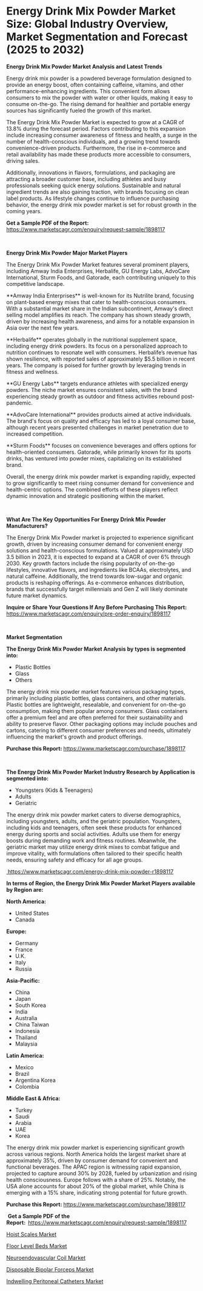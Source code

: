 <p><h1>Energy Drink Mix Powder Market Size: Global Industry Overview, Market Segmentation and Forecast (2025 to 2032)</h1></p><p><strong>Energy Drink Mix Powder Market Analysis and Latest Trends</strong></p>
<p><p>Energy drink mix powder is a powdered beverage formulation designed to provide an energy boost, often containing caffeine, vitamins, and other performance-enhancing ingredients. This convenient form allows consumers to mix the powder with water or other liquids, making it easy to consume on-the-go. The rising demand for healthier and portable energy sources has significantly fueled the growth of this market.</p><p>The Energy Drink Mix Powder Market is expected to grow at a CAGR of 13.8% during the forecast period. Factors contributing to this expansion include increasing consumer awareness of fitness and health, a surge in the number of health-conscious individuals, and a growing trend towards convenience-driven products. Furthermore, the rise in e-commerce and retail availability has made these products more accessible to consumers, driving sales.</p><p>Additionally, innovations in flavors, formulations, and packaging are attracting a broader customer base, including athletes and busy professionals seeking quick energy solutions. Sustainable and natural ingredient trends are also gaining traction, with brands focusing on clean label products. As lifestyle changes continue to influence purchasing behavior, the energy drink mix powder market is set for robust growth in the coming years.</p></p>
<p><strong>Get a Sample PDF of the Report:&nbsp;</strong> <a href="https://www.marketscagr.com/enquiry/request-sample/1898117?utm_campaign=2887&utm_medium=2&utm_source=Github&utm_content=ia&utm_term=07042025&utm_id=energy-drink-mix-powder">https://www.marketscagr.com/enquiry/request-sample/1898117</a></p>
<p>&nbsp;</p>
<p><strong>Energy Drink Mix Powder Major Market Players</strong></p>
<p><p>The Energy Drink Mix Powder Market features several prominent players, including Amway India Enterprises, Herbalife, GU Energy Labs, AdvoCare International, Sturm Foods, and Gatorade, each contributing uniquely to this competitive landscape.</p><p>**Amway India Enterprises** is well-known for its Nutrilite brand, focusing on plant-based energy mixes that cater to health-conscious consumers. With a substantial market share in the Indian subcontinent, Amway's direct selling model amplifies its reach. The company has shown steady growth, driven by increasing health awareness, and aims for a notable expansion in Asia over the next few years.</p><p>**Herbalife** operates globally in the nutritional supplement space, including energy drink powders. Its focus on a personalized approach to nutrition continues to resonate well with consumers. Herbalife’s revenue has shown resilience, with reported sales of approximately $5.5 billion in recent years. The company is poised for further growth by leveraging trends in fitness and wellness.</p><p>**GU Energy Labs** targets endurance athletes with specialized energy powders. The niche market ensures consistent sales, with the brand experiencing steady growth as outdoor and fitness activities rebound post-pandemic. </p><p>**AdvoCare International** provides products aimed at active individuals. The brand's focus on quality and efficacy has led to a loyal consumer base, although recent years presented challenges in market penetration due to increased competition.</p><p>**Sturm Foods** focuses on convenience beverages and offers options for health-oriented consumers. Gatorade, while primarily known for its sports drinks, has ventured into powder mixes, capitalizing on its established brand.</p><p>Overall, the energy drink mix powder market is expanding rapidly, expected to grow significantly to meet rising consumer demand for convenience and health-centric options. The combined efforts of these players reflect dynamic innovation and strategic positioning within the market.</p></p>
<p>&nbsp;</p>
<p><strong>What Are The Key Opportunities For Energy Drink Mix Powder Manufacturers?</strong></p>
<p><p>The Energy Drink Mix Powder market is projected to experience significant growth, driven by increasing consumer demand for convenient energy solutions and health-conscious formulations. Valued at approximately USD 3.5 billion in 2023, it is expected to expand at a CAGR of over 6% through 2030. Key growth factors include the rising popularity of on-the-go lifestyles, innovative flavors, and ingredients like BCAAs, electrolytes, and natural caffeine. Additionally, the trend towards low-sugar and organic products is reshaping offerings. As e-commerce enhances distribution, brands that successfully target millennials and Gen Z will likely dominate future market dynamics.</p></p>
<p><strong>Inquire or Share Your Questions If Any Before Purchasing This Report:</strong> <a href="https://www.marketscagr.com/enquiry/pre-order-enquiry/1898117?utm_campaign=2887&utm_medium=2&utm_source=Github&utm_content=ia&utm_term=07042025&utm_id=energy-drink-mix-powder">https://www.marketscagr.com/enquiry/pre-order-enquiry/1898117</a></p>
<p>&nbsp;</p>
<p><strong>Market Segmentation</strong></p>
<p><strong>The Energy Drink Mix Powder Market Analysis by types is segmented into:</strong></p>
<p><ul><li>Plastic Bottles</li><li>Glass</li><li>Others</li></ul></p>
<p><p>The energy drink mix powder market features various packaging types, primarily including plastic bottles, glass containers, and other materials. Plastic bottles are lightweight, resealable, and convenient for on-the-go consumption, making them popular among consumers. Glass containers offer a premium feel and are often preferred for their sustainability and ability to preserve flavor. Other packaging options may include pouches and cartons, catering to different consumer preferences and needs, ultimately influencing the market's growth and product offerings.</p></p>
<p><strong>Purchase this Report:&nbsp;</strong><a href="https://www.marketscagr.com/purchase/1898117?utm_campaign=2887&utm_medium=2&utm_source=Github&utm_content=ia&utm_term=07042025&utm_id=energy-drink-mix-powder">https://www.marketscagr.com/purchase/1898117</a></p>
<p>&nbsp;</p>
<p><strong>The Energy Drink Mix Powder Market Industry Research by Application is segmented into:</strong></p>
<p><ul><li>Youngsters (Kids & Teenagers)</li><li>Adults</li><li>Geriatric</li></ul></p>
<p><p>The energy drink mix powder market caters to diverse demographics, including youngsters, adults, and the geriatric population. Youngsters, including kids and teenagers, often seek these products for enhanced energy during sports and social activities. Adults use them for energy boosts during demanding work and fitness routines. Meanwhile, the geriatric market may utilize energy drink mixes to combat fatigue and improve vitality, with formulations often tailored to their specific health needs, ensuring safety and efficacy for all age groups.</p></p>
<p><a href="https://www.marketscagr.com/energy-drink-mix-powder-r1898117?utm_campaign=2887&utm_medium=2&utm_source=Github&utm_content=ia&utm_term=07042025&utm_id=energy-drink-mix-powder">&nbsp;https://www.marketscagr.com/energy-drink-mix-powder-r1898117</a></p>
<p><strong>In terms of Region, the Energy Drink Mix Powder Market Players available by Region are:</strong></p>
<p>
    <p> <strong> North America: </strong>
        <ul>
            <li>United States</li>
            <li>Canada</li>
        </ul>
        </p> 
    <p> <strong> Europe: </strong>
        <ul>
            <li>Germany</li>
            <li>France</li>
            <li>U.K.</li>
            <li>Italy</li>
            <li>Russia</li>
        </ul>
        </p> 
    <p> <strong> Asia-Pacific: </strong>
        <ul>
            <li>China</li>
            <li>Japan</li>
            <li>South Korea</li>
            <li>India</li>
            <li>Australia</li>
            <li>China Taiwan</li>
            <li>Indonesia</li>
            <li>Thailand</li>
            <li>Malaysia</li>
        </ul>
        </p> 
    <p> <strong> Latin America: </strong>
        <ul>
            <li>Mexico</li>
            <li>Brazil</li>
            <li>Argentina Korea</li>
            <li>Colombia</li>
        </ul>
        </p> 
    <p> <strong> Middle East & Africa: </strong>
        <ul>
            <li>Turkey</li>
            <li>Saudi</li>
            <li>Arabia</li>
            <li>UAE</li>
            <li>Korea</li>
        </ul>
    </p>
    </p>
<p><p>The energy drink mix powder market is experiencing significant growth across various regions. North America holds the largest market share at approximately 35%, driven by consumer demand for convenient and functional beverages. The APAC region is witnessing rapid expansion, projected to capture around 30% by 2028, fueled by urbanization and rising health consciousness. Europe follows with a share of 25%. Notably, the USA alone accounts for about 20% of the global market, while China is emerging with a 15% share, indicating strong potential for future growth.</p></p>
<p><strong>Purchase this Report: </strong><a href="https://www.marketscagr.com/purchase/1898117?utm_campaign=2887&utm_medium=2&utm_source=Github&utm_content=ia&utm_term=07042025&utm_id=energy-drink-mix-powder">https://www.marketscagr.com/purchase/1898117</a></p>
<p>&nbsp;<strong>Get a Sample PDF of the Report:&nbsp;&nbsp;</strong><a href="https://www.marketscagr.com/enquiry/request-sample/1898117?utm_campaign=2887&utm_medium=2&utm_source=Github&utm_content=ia&utm_term=07042025&utm_id=energy-drink-mix-powder">https://www.marketscagr.com/enquiry/request-sample/1898117</a></p>
<p><strong></strong></p>
<p><p><a href="https://www.linkedin.com/pulse/complete-analysis-hoist-scales-market-size-segments-75-wexie?utm_campaign=2887&utm_medium=2&utm_source=Github&utm_content=ia&utm_term=07042025&utm_id=energy-drink-mix-powder">Hoist Scales Market</a></p><p><a href="https://www.linkedin.com/pulse/floor-level-beds-market-insight-financial-status-size-revenue-hvmve?utm_campaign=2887&utm_medium=2&utm_source=Github&utm_content=ia&utm_term=07042025&utm_id=energy-drink-mix-powder">Floor Level Beds Market</a></p><p><a href="https://www.linkedin.com/pulse/neuroendovascular-coil-market-report-driving-growth-industry-hpe8e?utm_campaign=2887&utm_medium=2&utm_source=Github&utm_content=ia&utm_term=07042025&utm_id=energy-drink-mix-powder">Neuroendovascular Coil Market</a></p><p><a href="https://www.linkedin.com/pulse/extensive-analysis-disposable-bipolar-forceps-market-anticipated-29pme?utm_campaign=2887&utm_medium=2&utm_source=Github&utm_content=ia&utm_term=07042025&utm_id=energy-drink-mix-powder">Disposable Bipolar Forceps Market</a></p><p><a href="https://www.linkedin.com/pulse/insights-indwelling-peritoneal-catheters-market-players-size-jo5ne?utm_campaign=2887&utm_medium=2&utm_source=Github&utm_content=ia&utm_term=07042025&utm_id=energy-drink-mix-powder">Indwelling Peritoneal Catheters Market</a></p></p>